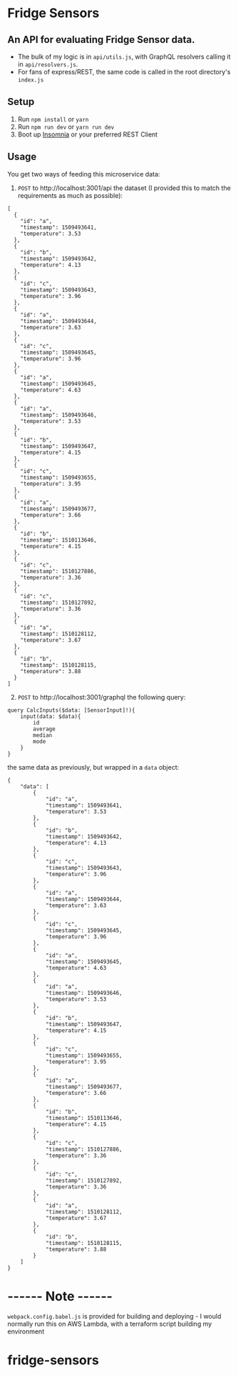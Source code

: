 # Fridge Sensors

## An API for evaluating Fridge Sensor data.

* The bulk of my logic is in `api/utils.js`, with GraphQL resolvers calling it in `api/resolvers.js`.
* For fans of express/REST, the same code is called in the root directory's `index.js`

## Setup

1.  Run `npm install` or `yarn`
2.  Run `npm run dev` or `yarn run dev`
3.  Boot up [Insomnia](https://insomnia.rest/) or your preferred REST Client

## Usage

You get two ways of feeding this microservice data:

1.  `POST` to http://localhost:3001/api the dataset (I provided this to match the requirements as much as possible):

```
[
  {
    "id": "a",
    "timestamp": 1509493641,
    "temperature": 3.53
  },
  {
    "id": "b",
    "timestamp": 1509493642,
    "temperature": 4.13
  },
  {
    "id": "c",
    "timestamp": 1509493643,
    "temperature": 3.96
  },
  {
    "id": "a",
    "timestamp": 1509493644,
    "temperature": 3.63
  },
  {
    "id": "c",
    "timestamp": 1509493645,
    "temperature": 3.96
  },
  {
    "id": "a",
    "timestamp": 1509493645,
    "temperature": 4.63
  },
  {
    "id": "a",
    "timestamp": 1509493646,
    "temperature": 3.53
  },
  {
    "id": "b",
    "timestamp": 1509493647,
    "temperature": 4.15
  },
  {
    "id": "c",
    "timestamp": 1509493655,
    "temperature": 3.95
  },
  {
    "id": "a",
    "timestamp": 1509493677,
    "temperature": 3.66
  },
  {
    "id": "b",
    "timestamp": 1510113646,
    "temperature": 4.15
  },
  {
    "id": "c",
    "timestamp": 1510127886,
    "temperature": 3.36
  },
  {
    "id": "c",
    "timestamp": 1510127892,
    "temperature": 3.36
  },
  {
    "id": "a",
    "timestamp": 1510128112,
    "temperature": 3.67
  },
  {
    "id": "b",
    "timestamp": 1510128115,
    "temperature": 3.88
  }
]
```

2.  `POST` to http://localhost:3001/graphql the following query:

```
query CalcInputs($data: [SensorInput]!){
	input(data: $data){
		id
		average
		median
		mode
	}
}
```

the same data as previously, but wrapped in a `data` object:

```
{
	"data": [
		{
			"id": "a",
			"timestamp": 1509493641,
			"temperature": 3.53
		},
		{
			"id": "b",
			"timestamp": 1509493642,
			"temperature": 4.13
		},
		{
			"id": "c",
			"timestamp": 1509493643,
			"temperature": 3.96
		},
		{
			"id": "a",
			"timestamp": 1509493644,
			"temperature": 3.63
		},
		{
			"id": "c",
			"timestamp": 1509493645,
			"temperature": 3.96
		},
		{
			"id": "a",
			"timestamp": 1509493645,
			"temperature": 4.63
		},
		{
			"id": "a",
			"timestamp": 1509493646,
			"temperature": 3.53
		},
		{
			"id": "b",
			"timestamp": 1509493647,
			"temperature": 4.15
		},
		{
			"id": "c",
			"timestamp": 1509493655,
			"temperature": 3.95
		},
		{
			"id": "a",
			"timestamp": 1509493677,
			"temperature": 3.66
		},
		{
			"id": "b",
			"timestamp": 1510113646,
			"temperature": 4.15
		},
		{
			"id": "c",
			"timestamp": 1510127886,
			"temperature": 3.36
		},
		{
			"id": "c",
			"timestamp": 1510127892,
			"temperature": 3.36
		},
		{
			"id": "a",
			"timestamp": 1510128112,
			"temperature": 3.67
		},
		{
			"id": "b",
			"timestamp": 1510128115,
			"temperature": 3.88
		}
	]
}
```

# ------ Note ------

`webpack.config.babel.js` is provided for building and deploying - I would normally run this on AWS Lambda, with a terraform script building my environment
# fridge-sensors
